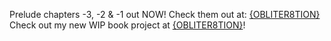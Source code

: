 Prelude chapters -3, -2 & -1 out NOW! Check them out at: [{OBLITER8TION}](/obliter8tion.html)
Check out my new WIP book project at [{OBLITER8TION}](/obliter8tion.html)!
